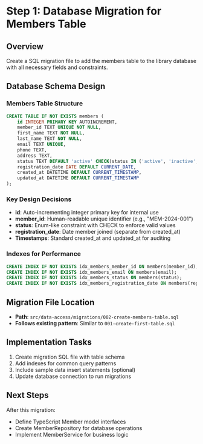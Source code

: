 # Step 1: Database Migration for Members Table

## Overview
Create a SQL migration file to add the members table to the library database with all necessary fields and constraints.

## Database Schema Design

### Members Table Structure
```sql
CREATE TABLE IF NOT EXISTS members (
    id INTEGER PRIMARY KEY AUTOINCREMENT,
    member_id TEXT UNIQUE NOT NULL,
    first_name TEXT NOT NULL,
    last_name TEXT NOT NULL,
    email TEXT UNIQUE,
    phone TEXT,
    address TEXT,
    status TEXT DEFAULT 'active' CHECK(status IN ('active', 'inactive', 'suspended')),
    registration_date DATE DEFAULT CURRENT_DATE,
    created_at DATETIME DEFAULT CURRENT_TIMESTAMP,
    updated_at DATETIME DEFAULT CURRENT_TIMESTAMP
);
```

### Key Design Decisions
- **id**: Auto-incrementing integer primary key for internal use
- **member_id**: Human-readable unique identifier (e.g., "MEM-2024-001")
- **status**: Enum-like constraint with CHECK to enforce valid values
- **registration_date**: Date member joined (separate from created_at)
- **Timestamps**: Standard created_at and updated_at for auditing

### Indexes for Performance
```sql
CREATE INDEX IF NOT EXISTS idx_members_member_id ON members(member_id);
CREATE INDEX IF NOT EXISTS idx_members_email ON members(email);
CREATE INDEX IF NOT EXISTS idx_members_status ON members(status);
CREATE INDEX IF NOT EXISTS idx_members_registration_date ON members(registration_date);
```

## Migration File Location
- **Path**: `src/data-access/migrations/002-create-members-table.sql`
- **Follows existing pattern**: Similar to `001-create-first-table.sql`

## Implementation Tasks
1. Create migration SQL file with table schema
2. Add indexes for common query patterns
3. Include sample data insert statements (optional)
4. Update database connection to run migrations

## Next Steps
After this migration:
- Define TypeScript Member model interfaces
- Create MemberRepository for database operations
- Implement MemberService for business logic